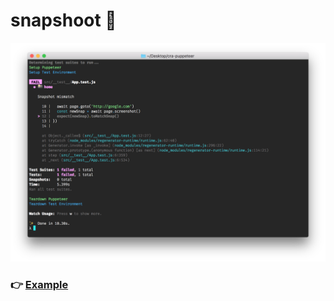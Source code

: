 # snapshoot 📸

![screenshot](screenshot.png)

### 👉 [Example](https://github.com/didierfranc/cra-puppeteer/blob/master/src/__test__/App.test.js)
